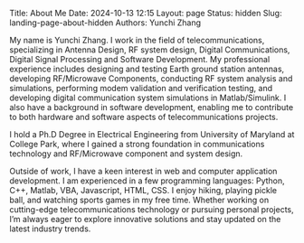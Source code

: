 Title: About Me
Date: 2024-10-13 12:15
Layout: page
Status: hidden
Slug: landing-page-about-hidden
Authors: Yunchi Zhang

My name is Yunchi Zhang. I work in the field of telecommunications, specializing in Antenna Design, RF system design, Digital Communications, Digital Signal Processing and Software Development. My professional experience includes designing and testing Earth ground station antennas, developing RF/Microwave Components, conducting RF system analysis and simulations, performing modem validation and verification testing, and developing digital communication system simulations in Matlab/Simulink. I also have a background in software development, enabling me to contribute to both hardware and software aspects of telecommunications projects.

I hold a Ph.D Degree in Electrical Engineering from University of Maryland at College Park, where I gained a strong foundation in communications technology and RF/Microwave component and system design.

Outside of work, I have a keen interest in web and computer application development. I am experienced in a few programming languages: Python, C++, Matlab, VBA, Javascript, HTML, CSS. I enjoy hiking, playing pickle ball, and watching sports games in my free time. Whether working on cutting-edge telecommunications technology or pursuing personal projects, I’m always eager to explore innovative solutions and stay updated on the latest industry trends.